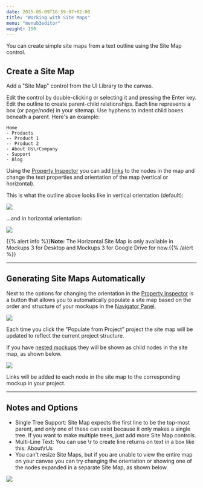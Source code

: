 ```yaml
---
date: 2015-05-09T16:59:07+02:00
title: "Working with Site Maps"
menu: "menub3editor"
weight: 150
---
```


You can create simple site maps from a text outline using the Site Map control.

## Create a Site Map

Add a "Site Map" control from the UI Library to the canvas.

Edit the control by double-clicking or selecting it and pressing the Enter key. Edit the outline to create parent-child relationships. Each line represents a box (or page/node) in your sitemap. Use hyphens to indent child boxes beneath a parent. Here's an example:

	Home 
	- Products 
	-- Product 1 
	-- Product 2 
	- About Us\rCompany 
	- Support 
	- Blog

Using the [Property Inspector](/desktop/inspector/) you can add [links](/desktop/linking/) to the nodes in the map and change the text properties and orientation of the map (vertical or horizontal).

This is what the outline above looks like in vertical orientation (default):

![](//media.balsamiq.com/img/support/docs/m4d/sitemap.png)

...and in horizontal orientation:

![](//media.balsamiq.com/img/support/docs/m4d/sitemap-horizontal.png)

{{% alert info %}}**Note:** The Horizontal Site Map is only available in Mockups 3 for Desktop and Mockups 3 for Google Drive for now.{{% /alert %}}

---

## Generating Site Maps Automatically

Next to the options for changing the orientation in the [Property Inspector](/desktop/inspector/) is a button that allows you to automatically populate a site map based on the order and structure of your mockups in the [Navigator Panel](https://docs.balsamiq.com/desktop/overview/#the-navigator-panel). 

![](//media.balsamiq.com/img/support/docs/m4d/b3/site-map-settings.png)

Each time you click the "Populate from Project" project the site map will be updated to reflect the current project structure.

If you have [nested mockups](https://docs.balsamiq.com/desktop/overview/#nesting-mockups) they will be shown as child nodes in the site map, as shown below.

![](//media.balsamiq.com/img/support/docs/m4d/b3/site-map-populated.png)

Links will be added to each node in the site map to the corresponding mockup in your project.

---

## Notes and Options

*   Single Tree Support: Site Map expects the first line to be the top-most parent, and only one of these can exist because it only makes a single tree. If you want to make multiple trees, just add more Site Map controls.
*   Multi-Line Text: You can use \r to create line returns on text in a box like this: About\rUs
*   You can't resize Site Maps, but if you are unable to view the entire map on your canvas you can try changing the orientation or showing one of the nodes expanded in a separate Site Map, as shown below.

![](//media.balsamiq.com/img/support/docs/m4d/sitemap-split.png)